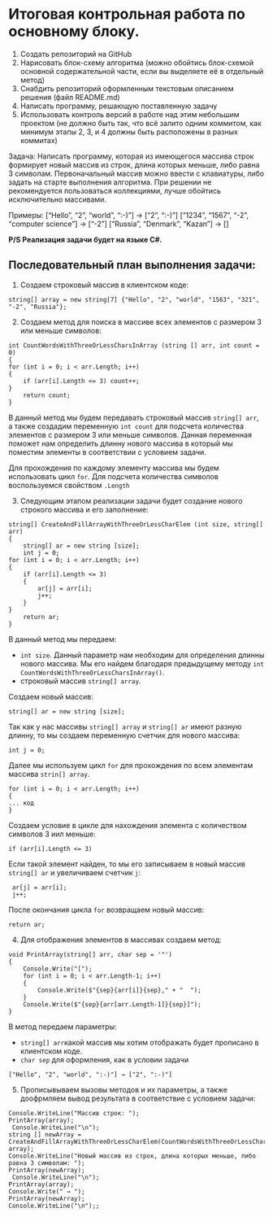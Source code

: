 # Итоговая контрольная работа по основному блоку.

 1. Создать репозиторий на GitHub
 2. Нарисовать блок-схему алгоритма (можно обойтись блок-схемой основной содержательной части, если вы выделяете её в отдельный метод)
 3. Снабдить репозиторий оформленным текстовым описанием решения (файл README.md)
 4. Написать программу, решающую поставленную задачу
 5. Использовать контроль версий в работе над этим небольшим проектом (не должно быть так, что всё залито одним коммитом, как минимум этапы 2, 3, и 4 должны быть расположены в разных коммитах)


 Задача: Написать программу, которая из имеющегося массива строк формирует новый массив из строк, длина которых меньше, либо равна 3 символам. Первоначальный массив можно ввести с клавиатуры, либо задать на старте выполнения алгоритма. При решении не рекомендуется пользоваться коллекциями, лучше обойтись исключительно массивами.

Примеры:
[“Hello”, “2”, “world”, “:-)”] → [“2”, “:-)”]
[“1234”, “1567”, “-2”, “computer science”] → [“-2”]
[“Russia”, “Denmark”, “Kazan”] → []

**P/S Реализация задачи будет на языке C#.**

## Последовательный план выполнения задачи:


1. Создаем строковый массив в клиентском коде:
```
string[] array = new string[7] {"Hello", "2", "world", "1563", "321", "-2", "Russia"};
```


2. Создаем метод для поиска в массиве всех элементов с размером 3 или меньше символов:
```
int CountWordsWithThreeOrLessCharsInArray (string [] arr, int count = 0)
{
for (int i = 0; i < arr.Length; i++)
{
    if (arr[i].Length <= 3) count++;
}
    return count;
}
```
В данный метод мы будем передавать строковый массив `string[] arr`, а также создадим переменную `int count` для подсчета количества элементов с размером 3 или меньше символов. Данная переменная поможет нам определить длинну нового массива в который мы поместим элементы в соответствии с условием задачи.

Для прохождения по каждому элементу массива мы будем использовать цикл `for`.
Для подсчета количества символов воспользуемся свойством `.Length`


3. Следующим этапом реализации задачи будет создание нового строкого массива и его заполнение:
```
string[] CreateAndFillArrayWithThreeOrLessCharElem (int size, string[] arr)
{
    string[] ar = new string [size];
    int j = 0;
for (int i = 0; i < arr.Length; i++)
{
    if (arr[i].Length <= 3)
    {
        ar[j] = arr[i];
        j++;
    }
}
    return ar;
}
```
В данный метод мы передаем:
* `int size`. Данный параметр нам необходим для определения длинны нового массива. Мы его найдем благодаря предыдущему методу `int CountWordsWithThreeOrLessCharsInArray()`.
* строковый массив `string[] array`.

Создаем новый массив:  
```
string[] ar = new string [size];
```
Так как у нас массивы `string[] array` и `string[] ar` имеют разную длинну, то мы  создаем переменную счетчик для нового массива:
```
int j = 0;
```

Далее мы используем цикл `for` для прохождения по всем элементам массива `strin[] array`. 
```
for (int i = 0; i < arr.Length; i++)
{
... код
}
```
Создаем условие в цикле для нахождения элемента с количеством символов 3 иил меньше:
```
if (arr[i].Length <= 3)
```
Если такой элемент найден, то мы его записываем в новый массив `string[] ar` и увеличиваем счетчик `j`:
```
 ar[j] = arr[i];
 j++;
```

После окончания цикла `for` возвращаем новый массив:
```
return ar;
```


4. Для отображения элементов в массивах создаем метод:
```
void PrintArray(string[] arr, char sep = '"')
{
    Console.Write("[");
    for (int i = 0; i < arr.Length-1; i++)
    {
        Console.Write($"{sep}{arr[i]}{sep}," + "  ");
    }
    Console.Write($"{sep}{arr[arr.Length-1]}{sep}]");
}
```
В метод передаем параметры:
* `string[] arr`какой массив мы хотим отображать будет прописано в клиентском коде.
* `char sep` для оформления, как в условии задачи
```
["Hello", "2", "world", ":-)"] → ["2", ":-)"]
```


5. Прописывываем вызовы методов и их параметры, а также доофрмляем вывод результата в соответствие с условием задачи:
```
Console.WriteLine("Массив строк: ");
PrintArray(array);
 Console.WriteLine("\n");
string [] newArray = CreateAndFillArrayWithThreeOrLessCharElem(CountWordsWithThreeOrLessCharsInArray(array), array);
Console.WriteLine("Новый массив из строк, длина которых меньше, либо равна 3 символам: ");
PrintArray(newArray);
 Console.WriteLine("\n");
PrintArray(array);
Console.Write(" → ");
PrintArray(newArray);
Console.WriteLine("\n");;
```